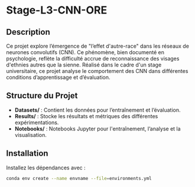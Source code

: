 # Stage-L3-CNN-ORE

## Description
Ce projet explore l’émergence de "l’effet d'autre-race" dans les réseaux de neurones convolutifs (CNN). Ce phénomène, bien documenté en psychologie, reflète la difficulté accrue de reconnaissance des visages d'ethnies autres que la sienne. Réalisé dans le cadre d'un stage universitaire, ce projet analyse le comportement des CNN dans différentes conditions d’apprentissage et d’évaluation.

## Structure du Projet
- **Datasets/** : Contient les données pour l’entraînement et l’évaluation.
- **Results/** : Stocke les résultats et métriques des différentes expérimentations.
- **Notebooks/** : Notebooks Jupyter pour l'entraînement, l’analyse et la visualisation.

## Installation
Installez les dépendances avec :
```bash
conda env create --name envname --file=environments.yml
